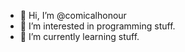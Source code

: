 - 👋 Hi, I’m @comicalhonour
- 👀 I’m interested in programming stuff.
- 🌱 I’m currently learning stuff.

<!---
comicalhonour/comicalhonour is a ✨ special ✨ repository because its `README.md` (this file) appears on your GitHub profile.
You can click the Preview link to take a look at your changes.
--->

